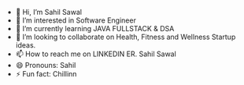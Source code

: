 - 👋 Hi, I’m Sahil Sawal
- 👀 I’m interested in Software Engineer
- 🌱 I’m currently learning JAVA FULLSTACK & DSA
- 💞️ I’m looking to collaborate on Health, Fitness and Wellness Startup ideas.
- 📫 How to reach me on LINKEDIN ER. Sahil Sawal
- 😄 Pronouns: Sahil
- ⚡ Fun fact: Chillinn
  

<!---
SahilSawal99/SahilSawal99 is a ✨ special ✨ repository because its `README.md` (this file) appears on your GitHub profile.
You can click the Preview link to take a look at your changes.
--->

